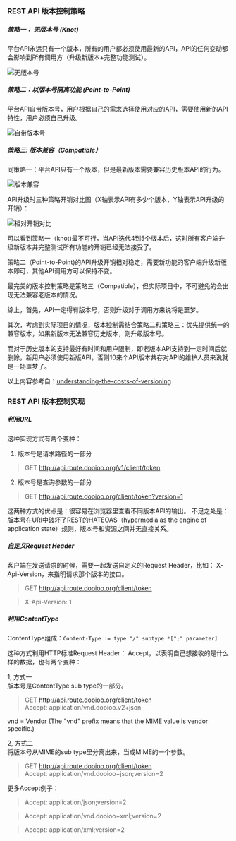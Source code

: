 ### REST API 版本控制策略
 
##### 策略一： 无版本号 (Knot)
平台API永远只有一个版本，所有的用户都必须使用最新的API，API的任何变动都会影响到所有调用方（升级新版本+完整功能测试）。

![无版本号]({{book.imagePath}}/parts/chapter1/images/knot.png)

##### 策略二：以版本号隔离功能 (Point-to-Point)
平台API自带版本号，用户根据自己的需求选择使用对应的API，需要使用新的API特性，用户必须自己升级。

![自带版本号]({{book.imagePath}}/parts/chapter1/images/p2point.png)

##### 策略三: 版本兼容（Compatible）
同策略一：平台API只有一个版本，但是最新版本需要兼容历史版本API的行为。

![版本兼容]({{book.imagePath}}/parts/chapter1/images/comp-vers.png)


API升级时三种策略开销对比图（X轴表示API有多少个版本，Y轴表示API升级的开销）：

![相对开销对比]({{book.imagePath}}/parts/chapter1/images/results.png)

可以看到策略一（knot)最不可行，当API迭代4到5个版本后，这时所有客户端升级新版本并完整测试所有功能的开销已经无法接受了。

策略二（Point-to-Point)的API升级开销相对稳定，需要新功能的客户端升级新版本即可，其他API调用方可以保持不变。

最完美的版本控制策略是策略三（Compatible），但实际项目中，不可避免的会出现无法兼容老版本的情况。

综上，首先，API一定得有版本号，否则升级对于调用方来说将是噩梦。

其次，考虑到实际项目的情况，版本控制需结合策略二和策略三：优先提供统一的兼容版本，如果新版本无法兼容历史版本，则升级版本号。

而对于历史版本的支持最好有时间和用户限制，即老版本API支持到一定时间后就删除，新用户必须使用新版API，否则10来个API版本共存对API的维护人员来说就是一场噩梦了。

以上内容参考自：[understanding-the-costs-of-versioning](http://www.ebpml.org/blog2/index.php/2013/11/25/understanding-the-costs-of-versioning)


### REST API 版本控制实现

##### 利用URL
这种实现方式有两个变种：

1. 版本号是请求路径的一部分
> GET  http://api.route.dooioo.org/v1/client/token
2. 版本号是查询参数的一部分  
> GET  http://api.route.dooioo.org/client/token?version=1

这两种方式的优点是：很容易在浏览器里查看不同版本API的输出。
不足之处是：版本号在URI中破坏了REST的HATEOAS（hypermedia as the engine of application state）规则，版本号和资源之间并无直接关系。

##### 自定义Request Header
客户端在发送请求的时候，需要一起发送自定义的Request Header，比如： X-Api-Version，来指明请求那个版本的接口。
> GET http://api.route.dooioo.org/client/token

> X-Api-Version: 1

##### 利用ContentType

ContentType组成：```Content-Type := type "/" subtype *[";" parameter] ```

这种方式利用HTTP标准Request Header： Accept，以表明自己想接收的是什么样的数据，也有两个变种：

1, 方式一    
版本号是ContentType sub type的一部分。
> GET http://api.route.dooioo.org/client/token  
> Accept: application/vnd.dooioo.v2+json    
  
vnd = Vendor (The "vnd" prefix means that the MIME value is vendor specific.)

2, 方式二  
将版本号从MIME的sub type里分离出来，当成MIME的一个参数。  

> GET http://api.route.dooioo.org/client/token  
> Accept: application/vnd.dooioo+json;version=2  

更多Accept例子：
> Accept: application/json;version=2 
 
> Accept: application/vnd.dooioo+xml;version=2 

> Accept: application/xml;version=2



